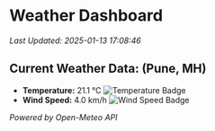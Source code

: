 
# Weather Dashboard

_Last Updated: 2025-01-13 17:08:46_

## Current Weather Data: (Pune, MH)
- **Temperature:** 21.1 °C ![Temperature Badge](https://img.shields.io/badge/Temperature-Medium%20Temp-green)
- **Wind Speed:** 4.0 km/h ![Wind Speed Badge](https://img.shields.io/badge/Wind%20Speed-Low%20Wind-blue)

*Powered by Open-Meteo API*
